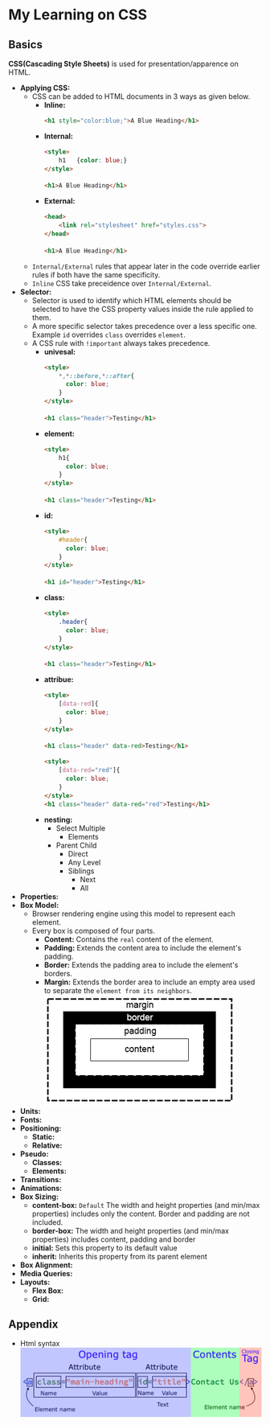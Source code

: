 # My Learning on CSS

## Basics
**CSS(Cascading Style Sheets)** is used for presentation/apparence on HTML.
- **Applying CSS:**    
  - CSS can be added to HTML documents in 3 ways as given below.
    - **Inline:**
      ```html
      <h1 style="color:blue;">A Blue Heading</h1>
      ```
    - **Internal:**
      ```html
      <style>
          h1   {color: blue;}
      </style>

      <h1>A Blue Heading</h1>
      ```
    - **External:**
      ```html
      <head>
          <link rel="stylesheet" href="styles.css">
      </head>
      
      <h1>A Blue Heading</h1>
      ```
  - `Internal/External` rules that appear later in the code override earlier rules if both have the same specificity.
  - `Inline` CSS take preceidence over `Internal/External`.
- **Selector:**
  - Selector is used to identify which HTML elements should be selected to have the CSS property values inside the rule applied to them.
  - A more specific selector takes precedence over a less specific one. Example `id` overrides `class` overrides `element`.
  - A CSS rule with `!important` always takes precedence.
    - **univesal:**
      ```html  
      <style>
          *,*::before,*::after{
            color: blue;
          }
      </style>
      
      <h1 class="header">Testing</h1>
      ```
    - **element:**
      ```html
      <style>
          h1{
            color: blue;
          }
      </style>
      
      <h1 class="header">Testing</h1>
      ``` 
    - **id:**
      ```html
      <style>
          #header{
            color: blue;
          }
      </style>
      
      <h1 id="header">Testing</h1>
      ```
    - **class:**
      ```html
      <style>
          .header{
            color: blue;
          }
      </style>
      
      <h1 class="header">Testing</h1>
      ``` 
    - **attribue:**
      ```html
      <style>
          [data-red]{
            color: blue;
          }
      </style>
      
      <h1 class="header" data-red>Testing</h1>
      ```
      ```html
      <style>
          [data-red="red"]{
            color: blue;
          }
      </style>
      <h1 class="header" data-red="red">Testing</h1>
      ```
    - **nesting:**
      - Select Multiple
        - Elements
      - Parent Child
        - Direct
        - Any Level
        - Siblings
          - Next 
          - All
- **Properties:**
- **Box Model:** 
  - Browser rendering engine using this model to represent each element.
  - Every box is composed of four parts.
    - **Content:** Contains the `real` content of the element.
    - **Padding:** Extends the content area to include the element's padding.
    - **Border:** Extends the padding area to include the element's borders.
    - **Margin:** Extends the border area to include an empty area used to separate the `element from its neighbors`.
    ![](./images/boxmodel.png)
- **Units:**
- **Fonts:**
- **Positioning:**
  - **Static:**
  - **Relative:**
- **Pseudo:**
  - **Classes:**
  - **Elements:**
- **Transitions:**
- **Animations:**
- **Box Sizing:**
  - **content-box:** `Default` The width and height properties (and min/max properties) includes only the content. Border and padding are not included.
  - **border-box:** The width and height properties (and min/max properties) includes content, padding and border
  - **initial:** Sets this property to its default value
  - **inherit:** Inherits this property from its parent element
- **Box Alignment:**
- **Media Queries:**
- **Layouts:**
  - **Flex Box:**
  - **Grid:**

## Appendix
- Html syntax
  ![](./images/html-syntax.png)